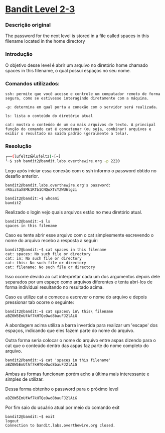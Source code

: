 <h1><a href="https://overthewire.org/wargames/bandit/bandit3.html">Bandit Level 2-3</a></h1>

<h3>Descrição original</h3>
<p>The password for the next level is stored in a file called spaces in this filename located in the home directory</p>

<h3>Introdução</h3>
<p>O objetivo desse level é abrir um arquivo no diretório home chamado spaces in this filename, o qual possui espaços no seu nome. </p>


<h3>Comandos utilizados:</h3>

```
ssh: permite que você acesse e controle um computador remoto de forma segura, como se estivesse interagindo diretamente com a máquina.

-p: determina em qual porta a conexão com o servidor será realizada.
```

```
ls: lista o conteúdo do diretório atual
```

```
cat: mostra o conteúdo de um ou mais arquivos de texto. A principal função do comando cat é concatenar (ou seja, combinar) arquivos e exibir o resultado na saída padrão (geralmente a tela).
```

<h3>Resolução</h3>

```bash
┌──(lufeltz㉿lufeltz)-[~]
└─$ ssh bandit2@bandit.labs.overthewire.org -p 2220
```

<p>Logo após iniciar essa conexão com o ssh informo o password obtido no desafio anterior.</p>

```
bandit2@bandit.labs.overthewire.org's password: rRGizSaX8Mk1RTb1CNQoXTcYZWU6lgzi
```

```
bandit2@bandit:~$ whoami
bandit2
```

<p>Realizado o login vejo quais arquivos estão no meu diretório atual.</p>

```
bandit2@bandit:~$ ls
spaces in this filename
```

<p>Caso eu tente abrir esse arquivo com o cat simplesmente escrevendo o nome do arquivo recebo a resposta a seguir:</p>

```
bandit2@bandit:~$ cat spaces in this filename
cat: spaces: No such file or directory
cat: in: No such file or directory
cat: this: No such file or directory
cat: filename: No such file or directory
```

<p>Isso ocorre devido ao cat interpretar cada um dos argumentos depois dele separados por um espaço como arquivos diferentes e tenta abri-los de forma individual resultando no resultado acima.</p>


<p>Caso eu utilize cat e comece a escrever o nome do arquivo e depois pressionar tab ocorre o seguinte:</p>

```
bandit2@bandit:~$ cat spaces\ in\ this\ filename 
aBZ0W5EmUfAf7kHTQeOwd8bauFJ2lAiG
```
<p>A abordagem acima utiliza a barra invertida para realizar um 'escape' dos espaços, indicando que eles fazem parte do nome do arquivo.</p>

<p>Outra forma seria colocar o nome do arquivo entre aspas dizendo para o cat que o conteúdo dentro das aspas faz parte do nome completo do arquivo. </p>

```
bandit2@bandit:~$ cat 'spaces in this filename' 
aBZ0W5EmUfAf7kHTQeOwd8bauFJ2lAiG
```

<p>Ambas as formas funcionam porém acho a última mais interessante e simples de utilizar.</p>


<p>Dessa forma obtenho o password para o próximo level</p>

```
aBZ0W5EmUfAf7kHTQeOwd8bauFJ2lAiG
```

<p>Por fim saio do usuário atual por meio do comando exit</p>

```
bandit2@bandit:~$ exit
logout
Connection to bandit.labs.overthewire.org closed.
```
